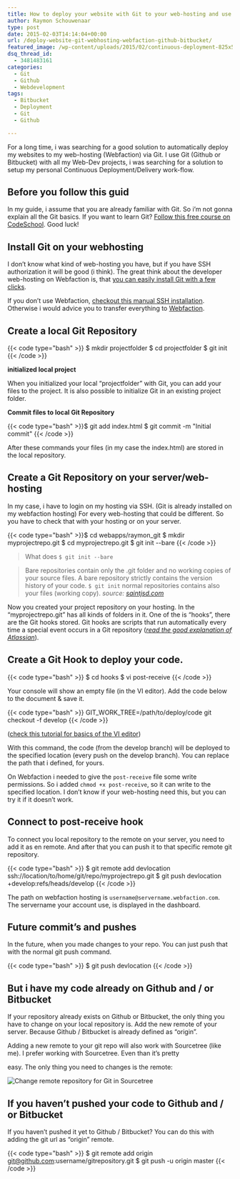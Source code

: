 ```yaml
---
title: How to deploy your website with Git to your web-hosting and use Github or Bitbucket instead!
author: Raymon Schouwenaar
type: post
date: 2015-02-03T14:14:04+00:00
url: /deploy-website-git-webhosting-webfaction-github-bitbucket/
featured_image: /wp-content/uploads/2015/02/continuous-deployment-825x510.jpg
dsq_thread_id:
  - 3481483161
categories:
  - Git
  - Github
  - Webdevelopment
tags:
  - Bitbucket
  - Deployment
  - Git
  - Github

---
```

For a long time, i was searching for a good solution to automatically deploy my websites to my web-hosting (Webfaction) via Git. I use Git (Github or Bitbucket) with all my Web-Dev projects, i was searching for a solution to setup my personal Continuous Deployment/Delivery work-flow.

## Before you follow this guid

In my guide, i assume that you are already familiar with Git. So i&#8217;m not gonna explain all the Git basics. If you want to learn Git? [Follow this free course on CodeSchool][1]. Good luck!

## Install Git on your webhosting

I don&#8217;t know what kind of web-hosting you have, but if you have SSH authorization it will be good (i think). The great think about the developer web-hosting on Webfaction is, that [you can easily install Git with a few clicks][2].

If you don&#8217;t use Webfaction, [checkout this manual SSH installation][3]. Otherwise i would advice you to transfer everything to [Webfaction][4].

## Create a local Git Repository

{{< code type="bash" >}}
    $ mkdir projectfolder
    $ cd projectfolder
    $ git init
{{< /code >}}

**initialized local project**

When you initialized your local &#8220;projectfolder&#8221; with Git, you can add your files to the project. It is also possible to initialize Git in an existing project folder.

**Commit files to local Git Repository**

{{< code type="bash" >}}$ git add index.html
    $ git commit -m "Initial commit"
{{< /code >}}

After these commands your files (in my case the index.html) are stored in the local repository.

## Create a Git Repository on your server/web-hosting

In my case, i have to login on my hosting via SSH. (Git is already installed on my webfaction hosting) For every web-hosting that could be different. So you have to check that with your hosting or on your server.

{{< code type="bash" >}}$ cd webapps/raymon_git
    $ mkdir myprojectrepo.git
    $ cd myprojectrepo.git
    $ git init --bare
{{< /code >}}

> What does `$ git init --bare`

> Bare repositories contain only the .git folder and no working copies of your source files. A bare repository strictly contains the version history of your code. `$ git init` normal repositories contains also your files (working copy). _source: [saintjsd.com][5]_

Now you created your project repository on your hosting. In the &#8220;myprojectrepo.git&#8221; has all kinds of folders in it. One of the is &#8220;hooks&#8221;, there are the Git hooks stored. Git hooks are scripts that run automatically every time a special event occurs in a Git repository (_[read the good explanation of Atlassian][6]_).

## Create a Git Hook to deploy your code.

{{< code type="bash" >}}
    $ cd hooks
    $ vi post-receive
{{< /code >}}

Your console will show an empty file (in the VI editor). Add the code below to the document & save it.

{{< code type="bash" >}}
    GIT_WORK_TREE=/path/to/deploy/code git checkout -f develop
{{< /code >}}

([check this tutorial for basics of the VI editor][7])

With this command, the code (from the develop branch) will be deployed to the specified location (every push on the develop branch). You can replace the path that i defined, for yours.

On Webfaction i needed to give the `post-receive` file some write permissions. So i added `chmod +x post-receive`, so it can write to the specified location. I don&#8217;t know if your web-hosting need this, but you can try it if it doesn&#8217;t work.

## Connect to post-receive hook

To connect you local repository to the remote on your server, you need to add it as en remote. And after that you can push it to that specific remote git repository.

{{< code type="bash" >}}
    $ git remote add devlocation ssh://location/to/home/git/repo/myprojectrepo.git
    $ git push devlocation +develop:refs/heads/develop
{{< /code >}}

The path on webfaction hosting is `username@servername.webfaction.com`. The servername your account use, is displayed in the dashboard.

## Future commit&#8217;s and pushes

In the future, when you made changes to your repo. You can just push that with the normal git push command.

{{< code type="bash" >}}
    $ git push devlocation
{{< /code >}}

## But i have my code already on Github and / or Bitbucket

If your repository already exists on Github or Bitbucket, the only thing you have to change on your local repository is. Add the new remote of your server. Because Github / Bitbucket is already defined as &#8220;origin&#8221;.

Adding a new remote to your git repo will also work with Sourcetree (like me). I prefer working with Sourcetree. Even than it&#8217;s pretty

easy. The only thing you need to changes is the remote:

<img src="https://i0.wp.com/www.raymonschouwenaar.nl/wp-content/uploads/2015/02/screenshot-git-sourcetree-choose-remote-repository.jpg?w=700" alt="Change remote repository for Git in Sourcetree" data-recalc-dims="1" />

## If you haven&#8217;t pushed your code to Github and / or Bitbucket

If you haven&#8217;t pushed it yet to Github / Bitbucket? You can do this with adding the git url as &#8220;origin&#8221; remote.

{{< code type="bash" >}}
    $ git remote add origin git@github.com:username/gitrepository.git
    $ git push -u origin master
{{< /code >}}

 [1]: https://www.codeschool.com/courses/try-git
 [2]: http://docs.webfaction.com/software/git.html
 [3]: http://joemaller.com/908/how-to-install-git-on-a-shared-host/
 [4]: https://www.webfaction.com/?aid=73781
 [5]: http://www.saintsjd.com/2011/01/what-is-a-bare-git-repository/
 [6]: https://www.atlassian.com/git/tutorials/git-hooks/
 [7]: http://www.howtogeek.com/102468/a-beginners-guide-to-editing-text-files-with-vi/